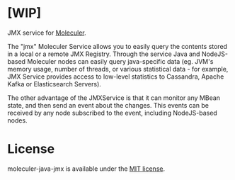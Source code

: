 # [WIP]

JMX service for [Moleculer](https://github.com/berkesa/moleculer-java).

The "jmx" Moleculer Service allows you to easily query the contents stored in a local or a remote JMX Registry. Through the service Java and NodeJS-based Moleculer nodes can easily query java-specific data (eg. JVM's memory usage, number of threads, or various statistical data - for example, JMX Service provides access to low-level statistics to Cassandra, Apache Kafka or Elasticsearch Servers).

The other advantage of the JMXService is that it can monitor any MBean state, and then send an event about the changes. This events can be received by any node subscribed to the event, including NodeJS-based nodes.

# License

moleculer-java-jmx is available under the [MIT license](https://tldrlegal.com/license/mit-license).

